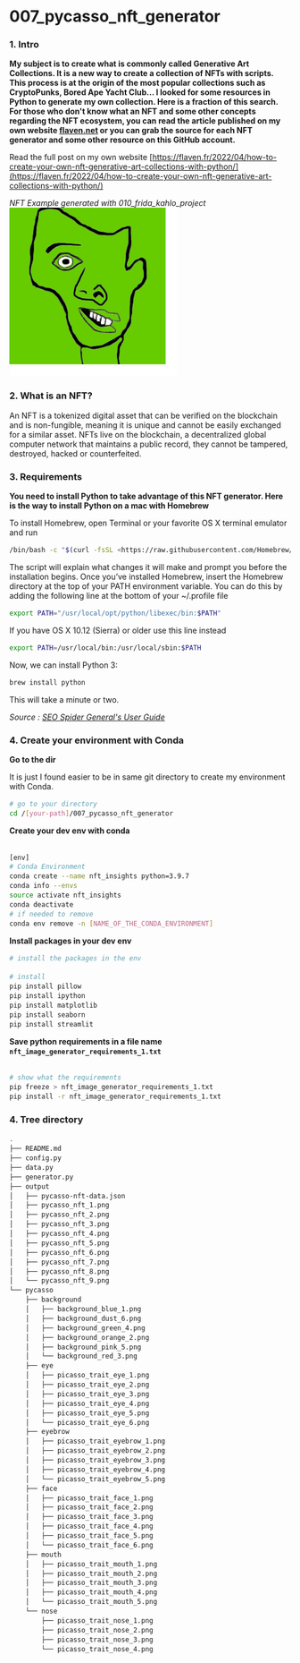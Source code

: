# 007_pycasso_nft_generator

### 1. Intro

**My subject is to create what is commonly called Generative Art Collections. It is a new way to create a collection of NFTs with scripts. This process is at the origin of the most popular collections such as CryptoPunks, Bored Ape Yacht Club... I looked for some resources in Python to generate my own collection. Here is a fraction of this search. For those who don't know what an NFT and some other concepts regarding the NFT ecosystem, you can read the article published on my own website [flaven.net](https://flaven.fr/) or you can grab the source for each NFT generator and some other resource on this GitHub account.**

Read the full post on my own website [https://flaven.fr/2022/04/how-to-create-your-own-nft-generative-art-collections-with-python/](https://flaven.fr/2022/04/how-to-create-your-own-nft-generative-art-collections-with-python/)

*NFT Example generated with 010_frida_kahlo_project*
![NFT Example generated with 007_pycasso_nft_generator](example_nft.png "NFT Example generated with 007_pycasso_nft_generator")
### 2. What is an NFT?

An NFT is a tokenized digital asset that can be verified on the blockchain and is non-fungible, meaning it is unique and cannot be easily exchanged for a similar asset. NFTs live on the blockchain, a decentralized global computer network that maintains a public record, they cannot be tampered, destroyed, hacked or counterfeited.

### 3. Requirements

**You need to install Python to take advantage of this NFT generator. Here is the way to install Python on a mac with Homebrew**

To install Homebrew, open Terminal or your favorite OS X terminal emulator and run

```bash
/bin/bash -c "$(curl -fsSL <https://raw.githubusercontent.com/Homebrew/install/master/install.sh>)"
```

The script will explain what changes it will make and prompt you before the installation begins. Once you’ve installed Homebrew, insert the Homebrew directory at the top of your PATH environment variable. You can do this by adding the following line at the bottom of your ~/.profile file

```bash
export PATH="/usr/local/opt/python/libexec/bin:$PATH"
```

If you have OS X 10.12 (Sierra) or older use this line instead

```bash
export PATH=/usr/local/bin:/usr/local/sbin:$PATH
```

Now, we can install Python 3:

```bash
brew install python
```

This will take a minute or two.

*Source : [SEO Spider General's User Guide](https://docs.python-guide.org/starting/install3/osx/)*

### 4. Create your environment with Conda

**Go to the dir**

It is just I found easier to be in same git directory to create my environment with Conda.

```bash
# go to your directory
cd /[your-path]/007_pycasso_nft_generator
```

**Create your dev env with conda**

```bash

[env]
# Conda Environment
conda create --name nft_insights python=3.9.7
conda info --envs
source activate nft_insights
conda deactivate
# if needed to remove
conda env remove -n [NAME_OF_THE_CONDA_ENVIRONMENT]

```

**Install packages in your dev env**

```bash
# install the packages in the env

# install
pip install pillow
pip install ipython
pip install matplotlib
pip install seaborn
pip install streamlit

```

**Save python requirements in a file name `nft_image_generator_requirements_1.txt`**

```bash

# show what the requirements
pip freeze > nft_image_generator_requirements_1.txt
pip install -r nft_image_generator_requirements_1.txt

```

### 4. Tree directory

```bash
.
├── README.md
├── config.py
├── data.py
├── generator.py
├── output
│   ├── pycasso-nft-data.json
│   ├── pycasso_nft_1.png
│   ├── pycasso_nft_2.png
│   ├── pycasso_nft_3.png
│   ├── pycasso_nft_4.png
│   ├── pycasso_nft_5.png
│   ├── pycasso_nft_6.png
│   ├── pycasso_nft_7.png
│   ├── pycasso_nft_8.png
│   └── pycasso_nft_9.png
└── pycasso
    ├── background
    │   ├── background_blue_1.png
    │   ├── background_dust_6.png
    │   ├── background_green_4.png
    │   ├── background_orange_2.png
    │   ├── background_pink_5.png
    │   └── background_red_3.png
    ├── eye
    │   ├── picasso_trait_eye_1.png
    │   ├── picasso_trait_eye_2.png
    │   ├── picasso_trait_eye_3.png
    │   ├── picasso_trait_eye_4.png
    │   ├── picasso_trait_eye_5.png
    │   └── picasso_trait_eye_6.png
    ├── eyebrow
    │   ├── picasso_trait_eyebrow_1.png
    │   ├── picasso_trait_eyebrow_2.png
    │   ├── picasso_trait_eyebrow_3.png
    │   ├── picasso_trait_eyebrow_4.png
    │   └── picasso_trait_eyebrow_5.png
    ├── face
    │   ├── picasso_trait_face_1.png
    │   ├── picasso_trait_face_2.png
    │   ├── picasso_trait_face_3.png
    │   ├── picasso_trait_face_4.png
    │   ├── picasso_trait_face_5.png
    │   └── picasso_trait_face_6.png
    ├── mouth
    │   ├── picasso_trait_mouth_1.png
    │   ├── picasso_trait_mouth_2.png
    │   ├── picasso_trait_mouth_3.png
    │   ├── picasso_trait_mouth_4.png
    │   └── picasso_trait_mouth_5.png
    └── nose
        ├── picasso_trait_nose_1.png
        ├── picasso_trait_nose_2.png
        ├── picasso_trait_nose_3.png
        └── picasso_trait_nose_4.png
```



